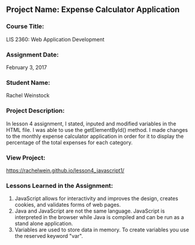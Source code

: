 ## Project Name:  Expense Calculator Application

### Course Title:
LIS 2360:  Web Application Development

### Assignment Date:  
February 3, 2017

### Student Name:  
Rachel Weinstock

### Project Description:
In lesson 4 assignment, I stated, inputed and modified variables in the HTML file. I was able to use the getElementById() method. I made changes to the monthly expense calculator application in order for it to display the percentage of the total expenses for each category.  
### View Project:
https://rachelwein.github.io/lesson4_javascript1/ 

### Lessons Learned in the Assignment:
1. JavaScript allows for interactivity and improves the design, creates cookies, and validates forms of web pages. 
2. Java and JavaScript are not the same language. JavaScript is interpreted in the browser while Java is compiled and can be run as a stand alone application. 
3. Variables are used to store data in memory. To create variables you use the reserved keyword "var".
